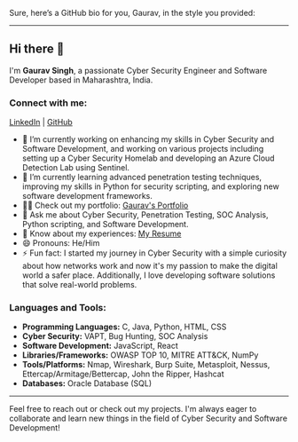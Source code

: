 Sure, here’s a GitHub bio for you, Gaurav, in the style you provided:

---

## Hi there 👋

I'm **Gaurav Singh**, a passionate Cyber Security Engineer and Software Developer based in Maharashtra, India.

### Connect with me:
[LinkedIn](https://www.linkedin.com/in/gaurav-singh-cybersecurity/) | [GitHub](https://github.com/yourusername)

- 🔭 I’m currently working on enhancing my skills in Cyber Security and Software Development, and working on various projects including setting up a Cyber Security Homelab and developing an Azure Cloud Detection Lab using Sentinel.
- 🌱 I’m currently learning advanced penetration testing techniques, improving my skills in Python for security scripting, and exploring new software development frameworks.
- 👨‍💻 Check out my portfolio: [Gaurav's Portfolio](https://rohanpatankar.netlify.app)
- 💬 Ask me about Cyber Security, Penetration Testing, SOC Analysis, Python scripting, and Software Development.
- 📄 Know about my experiences: [My Resume](https://drive.google.com/file/d/1xlfDxs_-gmvO3Tg3OcMm3nC46A6yY3YO/view?usp=sharing)
- 😄 Pronouns: He/Him
- ⚡ Fun fact: I started my journey in Cyber Security with a simple curiosity about how networks work and now it's my passion to make the digital world a safer place. Additionally, I love developing software solutions that solve real-world problems.

### Languages and Tools:
- **Programming Languages:** C, Java, Python, HTML, CSS
- **Cyber Security:** VAPT, Bug Hunting, SOC Analysis
- **Software Development:** JavaScript, React
- **Libraries/Frameworks:** OWASP TOP 10, MITRE ATT&CK, NumPy
- **Tools/Platforms:** Nmap, Wireshark, Burp Suite, Metasploit, Nessus, Ettercap/Armitage/Bettercap, John the Ripper, Hashcat
- **Databases:** Oracle Database (SQL)

---

Feel free to reach out or check out my projects. I'm always eager to collaborate and learn new things in the field of Cyber Security and Software Development!
